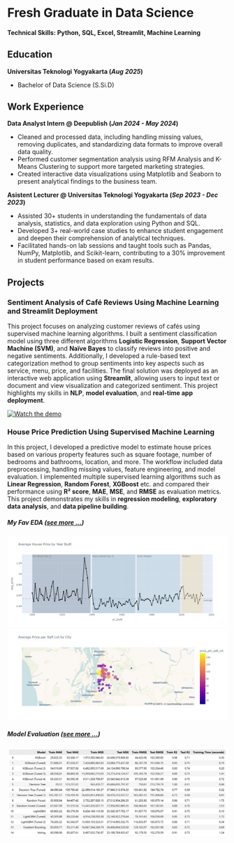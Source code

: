 # Fresh Graduate in Data Science

#### Technical Skills: Python, SQL, Excel, Streamlit, Machine Learning

## Education
**Universitas Teknologi Yogyakarta (_Aug 2025_)**
- Bachelor of Data Science (S.Si.D)

## Work Experience
**Data Analyst Intern @ Deepublish (_Jan 2024 - May 2024_)**
- Cleaned and processed data, including handling missing values, removing duplicates, and standardizing data formats to improve overall data quality.
- Performed customer segmentation analysis using RFM Analysis and K-Means Clustering to support more targeted marketing strategies.
- Created interactive data visualizations using Matplotlib and Seaborn to present analytical findings to the business team.

**Asistent Lecturer @ Universitas Teknologi Yogyakarta (_Sep 2023 - Dec 2023_)**
- Assisted 30+ students in understanding the fundamentals of data analysis, statistics, and data exploration using Python and SQL.
- Developed 3+ real-world case studies to enhance student engagement and deepen their comprehension of analytical techniques.
- Facilitated hands-on lab sessions and taught tools such as Pandas, NumPy, Matplotlib, and Scikit-learn, contributing to a 30% improvement in student performance based on exam results.

## Projects
### Sentiment Analysis of Café Reviews Using Machine Learning and Streamlit Deployment

This project focuses on analyzing customer reviews of cafés using supervised machine learning algorithms. I built a sentiment classification model using three different algorithms **Logistic Regression**, **Support Vector Machine (SVM)**, and **Naïve Bayes** to classify reviews into positive and negative sentiments. Additionally, I developed a rule-based text categorization method to group sentiments into key aspects such as service, menu, price, and facilities. The final solution was deployed as an interactive web application using **Streamlit**, allowing users to input text or document and view visualization and categorized sentiment. This project highlights my skills in **NLP**, **model evaluation**, and **real-time app deployment**.

[![Watch the demo](https://img.youtube.com/vi/IY7HCWYPa58/hqdefault.jpg)](https://www.youtube.com/watch?v=IY7HCWYPa58)


### House Price Prediction Using Supervised Machine Learning

In this project, I developed a predictive model to estimate house prices based on various property features such as square footage, number of bedrooms and bathrooms, location, and more. The workflow included data preprocessing, handling missing values, feature engineering, and model evaluation. I implemented multiple supervised learning algorithms such as **Linear Regression**, **Random Forest**, **XGBoost** etc. and compared their performance using **R² score**, **MAE**, **MSE**, and **RMSE** as evaluation metrics. This project demonstrates my skills in **regression modeling**, **exploratory data analysis**, and **data pipeline building**.

##### My Fav EDA ([see more ...](https://github.com/leonalhidayah/house-price-prediction/blob/main/notebooks/01-eda.ipynb))
![Geospatial Viz](assets/img/line_charts.jpg)
![Geospatial Viz](assets/img/geospatial_viz.jpg)

##### Model Evaluation ([see more ...](https://github.com/leonalhidayah/house-price-prediction/blob/main/notebooks/03-model_dev.ipynb))
![Model Evaluation](assets/img/reg_model_evaluation.png)

<!-- ## Blog
- [Data Science Blog](https://medium.com/@shawhin) -->
